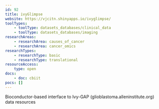 ```yaml
---
id: 92
title: ivyGlimpse
website: https://vjcitn.shinyapps.io/ivyglimpse/
toolTypes:
	- toolType: datasets_databases/clinical_data
	- toolType: datasets_databases/imaging
researchAreas:
	- researchArea: causes_of_cancer
	- researchArea: cancer_omics
researchTypes:
	- researchType: basic
	- researchType: translational
resourceAccess:
    type: open
docs:
    - doc: cbiit
pocs: []        
---
```

Bioconductor-based interface to Ivy-GAP (glioblastoma.alleninstitute.org) data resources

